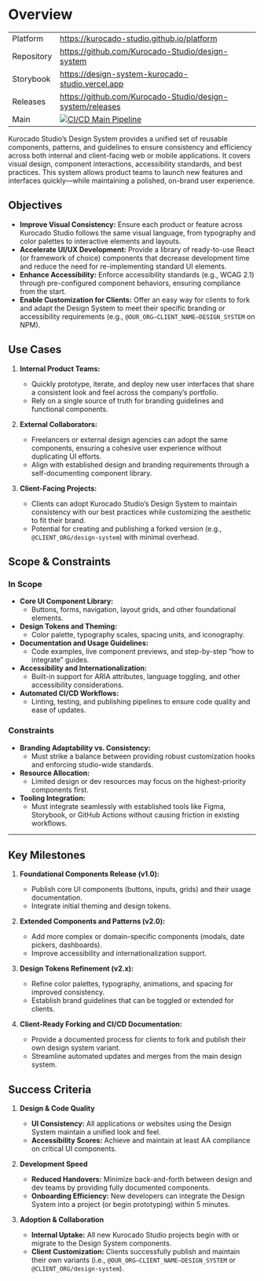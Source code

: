 # Overview

|            |                                                                                                                                                                                                                      |
| ---------- | -------------------------------------------------------------------------------------------------------------------------------------------------------------------------------------------------------------------- |
| Platform   | <https://kurocado-studio.github.io/platform>                                                                                                                                                                         |
| Repository | <https://github.com/Kurocado-Studio/design-system>                                                                                                                                                                   |
| Storybook  | <https://design-system-kurocado-studio.vercel.app>                                                                                                                                                                   |
| Releases   | <https://github.com/Kurocado-Studio/design-system/releases>                                                                                                                                                          |
| Main       | [![CI/CD Main Pipeline](https://github.com/Kurocado-Studio/design-system/actions/workflows/ci.push.monorepo.yml/badge.svg)](https://github.com/Kurocado-Studio/design-system/actions/workflows/ci.push.monorepo.yml) |

Kurocado Studio’s Design System provides a unified set of reusable components, patterns, and
guidelines to ensure consistency and efficiency across both internal and client-facing web or mobile
applications. It covers visual design, component interactions, accessibility standards, and best
practices. This system allows product teams to launch new features and interfaces quickly—while
maintaining a polished, on-brand user experience.

## Objectives

- **Improve Visual Consistency:** Ensure each product or feature across Kurocado Studio follows the
  same visual language, from typography and color palettes to interactive elements and layouts.
- **Accelerate UI/UX Development:** Provide a library of ready-to-use React (or framework of choice)
  components that decrease development time and reduce the need for re-implementing standard UI
  elements.
- **Enhance Accessibility:** Enforce accessibility standards (e.g., WCAG 2.1) through pre-configured
  component behaviors, ensuring compliance from the start.
- **Enable Customization for Clients:** Offer an easy way for clients to fork and adapt the Design
  System to meet their specific branding or accessibility requirements (e.g.,
  `@OUR_ORG—CLIENT_NAME—DESIGN_SYSTEM` on NPM).

## Use Cases

1. **Internal Product Teams:**

   - Quickly prototype, iterate, and deploy new user interfaces that share a consistent look and
     feel across the company’s portfolio.
   - Rely on a single source of truth for branding guidelines and functional components.

2. **External Collaborators:**

   - Freelancers or external design agencies can adopt the same components, ensuring a cohesive user
     experience without duplicating UI efforts.
   - Align with established design and branding requirements through a self-documenting component
     library.

3. **Client-Facing Projects:**
   - Clients can adopt Kurocado Studio’s Design System to maintain consistency with our best
     practices while customizing the aesthetic to fit their brand.
   - Potential for creating and publishing a forked version (e.g., `@CLIENT_ORG/design-system`) with
     minimal overhead.

## Scope & Constraints

### In Scope

- **Core UI Component Library:**
  - Buttons, forms, navigation, layout grids, and other foundational elements.
- **Design Tokens and Theming:**
  - Color palette, typography scales, spacing units, and iconography.
- **Documentation and Usage Guidelines:**
  - Code examples, live component previews, and step-by-step “how to integrate” guides.
- **Accessibility and Internationalization:**
  - Built-in support for ARIA attributes, language toggling, and other accessibility considerations.
- **Automated CI/CD Workflows:**
  - Linting, testing, and publishing pipelines to ensure code quality and ease of updates.

### Constraints

- **Branding Adaptability vs. Consistency:**
  - Must strike a balance between providing robust customization hooks and enforcing studio-wide
    standards.
- **Resource Allocation:**
  - Limited design or dev resources may focus on the highest-priority components first.
- **Tooling Integration:**
  - Must integrate seamlessly with established tools like Figma, Storybook, or GitHub Actions
    without causing friction in existing workflows.

---

## Key Milestones

1. **Foundational Components Release (v1.0):**

   - Publish core UI components (buttons, inputs, grids) and their usage documentation.
   - Integrate initial theming and design tokens.

2. **Extended Components and Patterns (v2.0):**

   - Add more complex or domain-specific components (modals, date pickers, dashboards).
   - Improve accessibility and internationalization support.

3. **Design Tokens Refinement (v2.x):**

   - Refine color palettes, typography, animations, and spacing for improved consistency.
   - Establish brand guidelines that can be toggled or extended for clients.

4. **Client-Ready Forking and CI/CD Documentation:**
   - Provide a documented process for clients to fork and publish their own design system variant.
   - Streamline automated updates and merges from the main design system.

## Success Criteria

1. **Design & Code Quality**

   - **UI Consistency:** All applications or websites using the Design System maintain a unified
     look and feel.
   - **Accessibility Scores:** Achieve and maintain at least AA compliance on critical UI
     components.

2. **Development Speed**

   - **Reduced Handovers:** Minimize back-and-forth between design and dev teams by providing fully
     documented components.
   - **Onboarding Efficiency:** New developers can integrate the Design System into a project (or
     begin prototyping) within 5 minutes.

3. **Adoption & Collaboration**
   - **Internal Uptake:** All new Kurocado Studio projects begin with or migrate to the Design
     System components.
   - **Client Customization:** Clients successfully publish and maintain their own variants (i.e.,
     `@OUR_ORG—CLIENT_NAME—DESIGN_SYSTEM` or `@CLIENT_ORG/design-system`).
